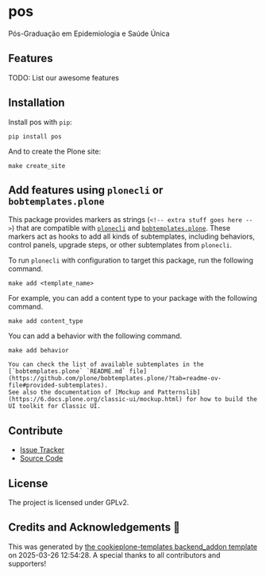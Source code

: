 # pos

Pós-Graduação em Epidemiologia e Saúde Única

## Features

TODO: List our awesome features

## Installation

Install pos with `pip`:

```shell
pip install pos
```

And to create the Plone site:

```shell
make create_site
```

## Add features using `plonecli` or `bobtemplates.plone`

This package provides markers as strings (`<!-- extra stuff goes here -->`) that are compatible with [`plonecli`](https://github.com/plone/plonecli) and [`bobtemplates.plone`](https://github.com/plone/bobtemplates.plone).
These markers act as hooks to add all kinds of subtemplates, including behaviors, control panels, upgrade steps, or other subtemplates from `plonecli`.

To run `plonecli` with configuration to target this package, run the following command.

```shell
make add <template_name>
```

For example, you can add a content type to your package with the following command.

```shell
make add content_type
```

You can add a behavior with the following command.

```shell
make add behavior
```

```{seealso}
You can check the list of available subtemplates in the [`bobtemplates.plone` `README.md` file](https://github.com/plone/bobtemplates.plone/?tab=readme-ov-file#provided-subtemplates).
See also the documentation of [Mockup and Patternslib](https://6.docs.plone.org/classic-ui/mockup.html) for how to build the UI toolkit for Classic UI.
```

## Contribute

- [Issue Tracker](https://github.com/fferreir/pos/issues)
- [Source Code](https://github.com/fferreir/pos/)

## License

The project is licensed under GPLv2.

## Credits and Acknowledgements 🙏

This was generated by [the cookieplone-templates backend_addon template](https://github.com/plone/cookieplone-templates/tree/main/backend_addon) on 2025-03-26 12:54:28. A special thanks to all contributors and supporters!
